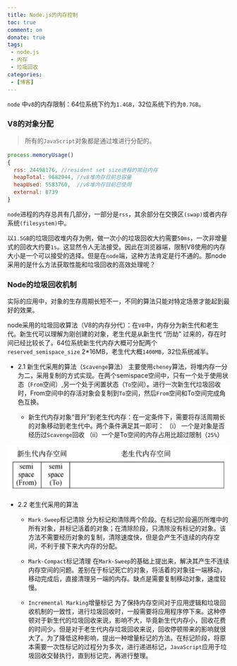 ```yaml
---
title: Node.js的内存控制
toc: true
comment: on
donate: true
tags:
 - node.js
 - 内存
 - 垃圾回收
categories:
 - [博客]
---
```


`node` 中`v8`的内存限制：64位系统下约为`1.4GB`，32位系统下约为`0.7GB`。

### V8的对象分配
> 所有的`JavaScript`对象都是通过堆进行分配的。
```javascript
process.memoryUsage()
{ 
  rss: 24498176, //resident set size进程的常驻内存
  heapTotal: 9682944, //v8堆内存目前总容量
  heapUsed: 5583760,  //v8堆内存目前已使用
  external: 8739 
}
```
`node`进程的内存总共有几部分，一部分是`rss`，其余部分在交换区`(swap)`或者内存系统`(filesystem)`中。

以`1.5GB`的垃圾回收堆内存为例，做一次小的垃圾回收大约需要`50ms`，一次非增量式的回收大约要`1s`。这显然令人无法接受。因此在浏览器端，限制V8使用的内存大小是一个可以接受的选择。但是在`node`端，这种方法肯定是行不通的。那node采用的是什么方法获取性能和垃圾回收的高效处理呢？


### Node的垃圾回收机制
实际的应用中，对象的生存周期长短不一，不同的算法只能对特定场景才能起到最好的效果。

node采用的垃圾回收算法（V8的内存分代）：在`V8`中，内存分为新生代和老生代。新生代可以理解为刚创建的对象，老生代是从新生代 “历劫” 过来的，存在时间已经比较长了。64位系统新生代内存大概可分配两个`reserved_semispace_size` 2*16MB，老生代大概`1400MB`，32位系统减半。

- 2.1 新生代采用的算法（`Scavenge`算法）
主要使用`cheney`算法，将堆内存一分为二，采用复制的方式实现。在两个semispace空间中，只有一个处于使用状态（`From`空间）,另一个处于闲置状态（`To`空间）。进行一次新生代垃圾回收时，From空间中的存活对象会复制到`To`空间，然后`From`空间和To空间完成角色互换。

  - 新生代内存对象“晋升”到老生代内存：在一定条件下，需要将存活周期长的对象移动到老生代中。两个条件满足其一即可： 
  （i） 一个是对象是否经历过`Scavenge`回收
  （ii）一个是To空间的内存占用比超过限制（`25%`）

![V8的堆内存示意图](/img/深入理解node/V8堆内存示意图.png)

  




- 2.2 老生代采用的算法
    - `Mark-Sweep`标记清除
    分为标记和清除两个阶段。在标记阶段遍历所堆中的所有对象，并标记活着的对象；在清除阶段，只清除没有标记的对象。该方法不需要经历对象的复制，清除速度快，但是会产生不连续的内存空间，不利于接下来大内存的分配。

    - `Mark-Compact`标记清理
    在`Mark-Sweep`的基础上提出来，解决其产生不连续内存空间的问题。差别在于标记死亡的对象，将活着的对象往一端移动，移动完成后，直接清理另一端的内存。缺点是需要复制移动对象，速度较慢。

    - `Incremental Marking`增量标记
    为了保持内存空间对于应用逻辑和垃圾回收机制的一致性，进行垃圾回收时，一般需要将应用程序停下来。这种停顿对于新生代的垃圾回收来说，影响不大，毕竟新生代内存小，回收花费的时间少。但是对于老生代内存垃圾回收来说，回收停顿带来的影响就很大了。为了降低这种影响，提出一种增量标记的方法。在标记阶段，将原本需要一次性标记的过程分为多次，进行递进标记，`JavaScript`应用于垃圾回收交替执行，直到标记完，再进行整理。